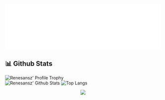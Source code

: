 <img src="header.svg" alt="banner" width="846" />
<h2>📊 Github Stats</h2>
<img class="flex-1" src="https://github-profile-trophy.vercel.app/?username=renesansz&theme=flat&column=7&margin-w=4&margin-h=4&no-frame=true" alt="Renesansz' Profile Trophy" width="846" />
<div class="d-flex">
  <img class="flex-1" src="https://github-readme-stats.renesansz.vercel.app/api?username=renesansz&bg_color=30,e96443,904e95&title_color=ffd95b&text_color=fff&count_private=true&include_all_commits=true&show_icons=true" alt="Renesansz' Github Stats" width="460" />
  <img class="flex-1" src="https://github-readme-stats.renesansz.vercel.app/api/top-langs/?username=renesansz&layout=compact&bg_color=30,e96443,904e95&title_color=ffd95b&text_color=fff&count_private=true&include_all_commits=true" alt="Top Langs" height="181.5" />
</div>
<p align = "center">
 <img  src="https://github-readme-streak-stats.herokuapp.com/?user=renesansz&show_icons=true&locale=en&layout=compact&theme=neon-palenight&line_height=0" />
</p>
